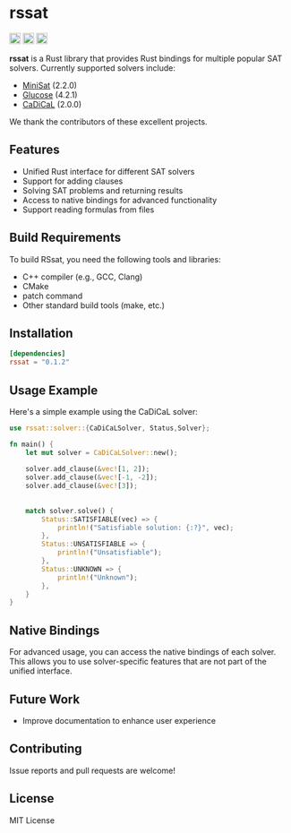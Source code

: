 # rssat


[<img alt="github" src="https://img.shields.io/badge/github-francisol/rssat?style=for-the-badge&labelColor=555555&logo=github" height="20">](https://github.com/francisol/rssat)
[<img alt="crates.io" src="https://img.shields.io/crates/v/rssat.svg?style=for-the-badge&color=fc8d62&logo=rust" height="20">](https://crates.io/crates/rssat)
[<img alt="docs.rs" src="https://img.shields.io/badge/docs.rs-rssat?style=for-the-badge&labelColor=555555&logo=docs.rs" height="20">](https://docs.rs/rssat)

**rssat** is a Rust library that provides Rust bindings for multiple popular SAT solvers. Currently supported solvers include:

- [MiniSat](https://github.com/niklasso/minisat) (2.2.0)
- [Glucose](https://github.com/audemard/glucose) (4.2.1)
- [CaDiCaL](https://github.com/arminbiere/cadical) (2.0.0)

We thank the contributors of these excellent projects.
## Features

- Unified Rust interface for different SAT solvers
- Support for adding clauses
- Solving SAT problems and returning results
- Access to native bindings for advanced functionality
- Support reading formulas from files


## Build Requirements
To build RSsat, you need the following tools and libraries:

- C++ compiler (e.g., GCC, Clang)
- CMake
- patch command
- Other standard build tools (make, etc.)

## Installation

```toml
[dependencies]
rssat = "0.1.2"
```

## Usage Example
Here's a simple example using the CaDiCaL solver:
```rust
use rssat::solver::{CaDiCaLSolver, Status,Solver};

fn main() {
    let mut solver = CaDiCaLSolver::new();
    
    solver.add_clause(&vec![1, 2]);
    solver.add_clause(&vec![-1, -2]);
    solver.add_clause(&vec![3]);
    
    
    match solver.solve() {
        Status::SATISFIABLE(vec) => {
            println!("Satisfiable solution: {:?}", vec);
        },
        Status::UNSATISFIABLE => {
            println!("Unsatisfiable");
        },
        Status::UNKNOWN => {
            println!("Unknown");
        },
    }
}
```
## Native Bindings
For advanced usage, you can access the native bindings of each solver. This allows you to use solver-specific features that are not part of the unified interface. 

## Future Work
- Improve documentation to enhance user experience


## Contributing
Issue reports and pull requests are welcome!
## License
MIT License



